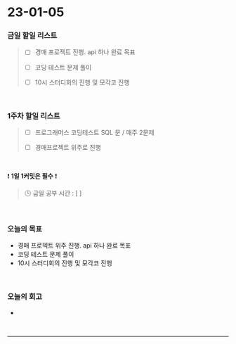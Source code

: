 # 23-01-05
### 금일 할일 리스트
> - [ ]  경매 프로젝트 진행. api 하나 완료 목표
>
> - [ ]  코딩 테스트 문제 풀이
>
> - [ ]  10시 스터디회의 진행 및 모각코 진행

<br/>

### 1주차 할일 리스트  

> - [ ]  프로그래머스 코딩테스트 SQL 문 / 매주 2문제  
>
> - [ ]  경매프로젝트 위주로 진행

<br/>

❗ **1일 1커밋은 필수** ❗
> 🕒 금일 공부 시간 : [ ]
  
<br/>

### 오늘의 목표
- 경매 프로젝트 위주 진행. api 하나 완료 목표
- 코딩 테스트 문제 풀이
- 10시 스터디회의 진행 및 모각코 진행

<br>

### 오늘의 회고
- 

<br/>

------------  